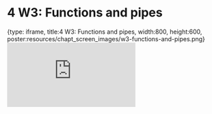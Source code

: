 # 4 W3: Functions and pipes
 
{type: iframe, title:4 W3: Functions and pipes, width:800, height:600, poster:resources/chapt_screen_images/w3-functions-and-pipes.png}
![](https://hutchdatascience.org/S1_Intro_to_R/no_toc/w3-functions-and-pipes.html)
 

 
